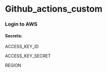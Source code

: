 # Github_actions_custom

<h3>Login to AWS</h3>

<h4>Secrets: </h4>
  <p>ACCESS_KEY_ID</p>
  <p>ACCESS_KEY_SECRET</p>
  <p>REGION</p>
